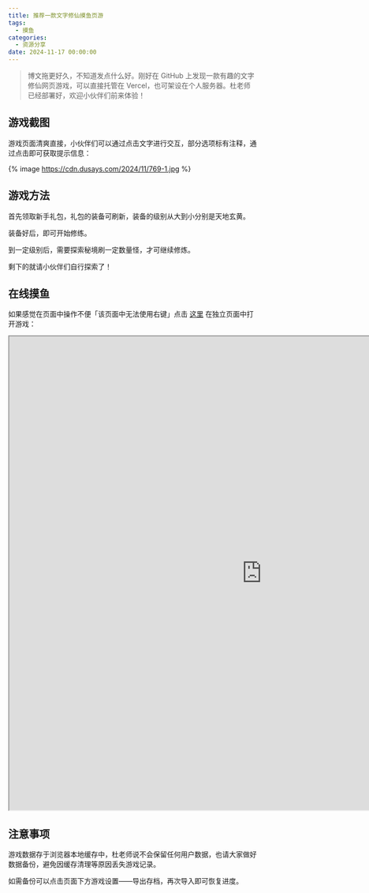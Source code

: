 ```yaml
---
title: 推荐一款文字修仙摸鱼页游
tags:
  - 摸鱼
categories:
  - 资源分享
date: 2024-11-17 00:00:00
---
```


> 博文拖更好久，不知道发点什么好。刚好在 GitHub 上发现一款有趣的文字修仙网页游戏，可以直接托管在 Vercel，也可架设在个人服务器。杜老师已经部署好，欢迎小伙伴们前来体验！

<!-- more -->

## 游戏截图

游戏页面清爽直接，小伙伴们可以通过点击文字进行交互，部分选项标有注释，通过点击即可获取提示信息：

{% image https://cdn.dusays.com/2024/11/769-1.jpg %}

## 游戏方法

首先领取新手礼包，礼包的装备可刷新，装备的级别从大到小分别是天地玄黄。

装备好后，即可开始修练。

到一定级别后，需要探索秘境刷一定数量怪，才可继续修炼。

剩下的就请小伙伴们自行探索了！

## 在线摸鱼

如果感觉在页面中操作不便「该页面中无法使用右键」点击 [这里](https://xiuxian.dusays.com/#/home) 在独立页面中打开游戏：

<iframe src="https://xiuxian.dusays.com/#/home" width="1024" height="960"></iframe>

## 注意事项

游戏数据存于浏览器本地缓存中，杜老师说不会保留任何用户数据，也请大家做好数据备份，避免因缓存清理等原因丢失游戏记录。

如需备份可以点击页面下方游戏设置——导出存档，再次导入即可恢复进度。